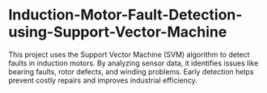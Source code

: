 # Induction-Motor-Fault-Detection-using-Support-Vector-Machine
This project uses the Support Vector Machine (SVM) algorithm to detect faults in induction motors. By analyzing sensor data, it identifies issues like bearing faults, rotor defects, and winding problems. Early detection helps prevent costly repairs and improves industrial efficiency.
